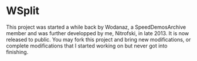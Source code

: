 WSplit
======
This project was started a while back by Wodanaz, a SpeedDemosArchive member and was further developped by me, Nitrofski, in late 2013. It is now released to public. You may fork this project and bring new modifications, or complete modifications that I started working on but never got into finishing.

